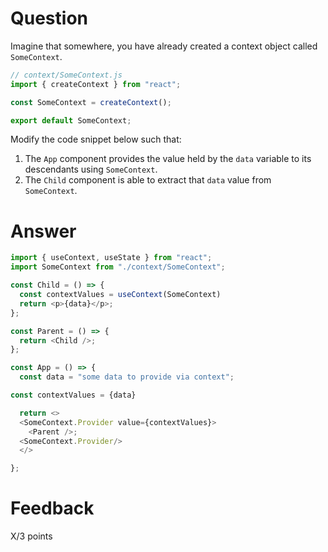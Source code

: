 # Question

Imagine that somewhere, you have already created a context object called `SomeContext`.

```js
// context/SomeContext.js
import { createContext } from "react";

const SomeContext = createContext();

export default SomeContext;
```

Modify the code snippet below such that:

1. The `App` component provides the value held by the `data` variable to its descendants using `SomeContext`.
2. The `Child` component is able to extract that `data` value from `SomeContext`.

# Answer

```js
import { useContext, useState } from "react";
import SomeContext from "./context/SomeContext";

const Child = () => {
  const contextValues = useContext(SomeContext)
  return <p>{data}</p>;
};

const Parent = () => {
  return <Child />;
};

const App = () => {
  const data = "some data to provide via context";

const contextValues = {data}

  return <>
  <SomeContext.Provider value={contextValues}>
    <Parent />;
  <SomeContext.Provider/>
  </>

};
```

# Feedback

X/3 points
